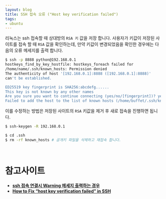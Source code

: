 ```yaml
---
layout: blog
title: SSH 접속 오류 ("Host key verification failed")
tags:
- ubuntu
---
```


리눅스는 ssh 접속할 때 상대방의 `RSA 키` 값을 저장 합니다. 사용자가 키값이 저장된 사이트를 접속 할 때 `RSA` 값을 확인하는데, 만약 키값이 변경되었음을 확인한 경우에는 다음의 오류 메세지를 출력 합니다.

```bash
$ ssh -p 8888 python@192.168.0.1
hostkeys_find_by_key_hostfile: hostkeys_foreach failed for 
/home/name/.ssh/known_hosts: Permission denied
The authenticity of host '[192.168.0.1]:8888 ([192.168.0.1]:8888)'
can't be established.

ED25519 key fingerprint is SHA256:abcdefg......
This key is not known by any other names
Are you sure you want to continue connecting (yes/no/[fingerprint])? yes
Failed to add the host to the list of known hosts (/home/buffet/.ssh/known_hosts).
```

이를 수정하는 방법은 저장된 사이트의 `RSA` 키값을 제거 후 새로 접속을 진행하면 됩니다.

```bash
$ ssh-keygen -R 192.168.0.1
```

```bash
$ cd .ssh             
$ rm -rf known_hosts # 공개키 파일을 삭제하고 재접속 합니다. 
```

<br/>

# 참고사이트
- **[ssh 접속 연결시 Warning 메세지 출력하는 경우](https://hoyoung2.tistory.com/106)**
- **[How to Fix “host key verification failed” in SSH](https://kodekloud.com/blog/how-to-fix-host-key-verification-failed-in-ssh/)**